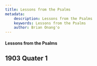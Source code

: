 ```yaml
---
title: Lessons from the Psalms
metadata:
    description: Lessons from the Psalms
    keywords: Lessons from the Psalms
    author: Brian Onang'o
---
```


#### Lessons from the Psalms

## 1903 Quater 1
